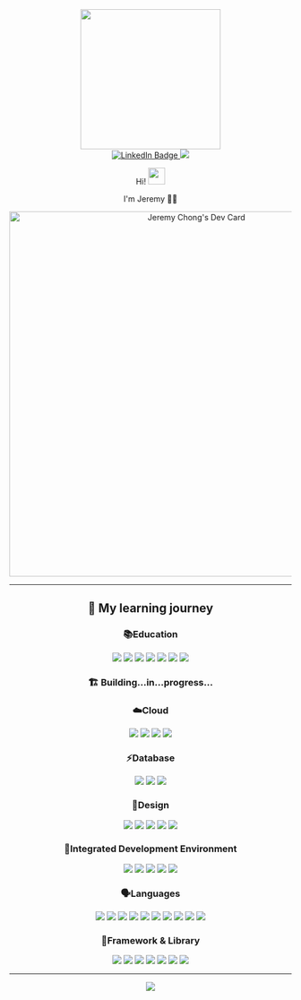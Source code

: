
<div id="header" align="center">
 <img src="https://media.giphy.com/media/jdPMeyv9rn0hZHh8n9/giphy.gif" width="250"/>

<div id="badges" align="center">
  <a href="https://www.linkedin.com/in/hellojeremyonly/">
    <img src="https://img.shields.io/badge/LinkedIn-blue?style=for-the-badge&logo=linkedin&logoColor=white" alt="LinkedIn Badge"/>
  </a>
  <a href="https://stackoverflow.com/users/21854634/jeremy">
   <img src="https://img.shields.io/badge/-Stackoverflow-FE7A16?style=for-the-badge&logo=stack-overflow&logoColor=white">
  </a>

<div id="badges" align="center">
 <img src="https://komarev.com/ghpvc/?username=hellojeremyonly&style=flat-flat&color=lightgrey" alt=""/>

Hi! <img src="https://media.giphy.com/media/hvRJCLFzcasrR4ia7z/giphy.gif" width="30px"/> 

I'm Jeremy :technologist:

<a href="https://app.daily.dev/hellojeremyonly"><img src="https://api.daily.dev/devcards/v2/OICTqK9HRXf46fNuM527Y.png?type=wide&r=ge5" width="652" alt="Jeremy Chong's Dev Card"/></a>

---

## :school: My learning journey

### :books:Education

<img src="https://img.shields.io/badge/Codecademy-FFF0E5?style=for-the-badge&logo=codecademy&logoColor=1F243A">
<img src="https://img.shields.io/badge/Coursera-0056D2?style=for-the-badge&logo=Coursera&logoColor=white">
<img src="https://img.shields.io/badge/Edx-193A3E?style=for-the-badge&logo=edx&logoColor=white"> 
<img src="https://img.shields.io/badge/freecodecamp-27273D?style=for-the-badge&logo=freecodecamp&logoColor=white">
<img src="https://img.shields.io/badge/KhanAcademy-%2314BF96.svg?style=for-the-badge&logo=KhanAcademy&logoColor=white">
<img src="https://img.shields.io/badge/Microsoft_Learn-258ffa?style=for-the-badge&logo=microsoft&logoColor=white">
<img src="https://img.shields.io/badge/Udemy-EC5252?style=for-the-badge&logo=Udemy&logoColor=white">


### :building_construction: Building...in...progress...

### :cloud:Cloud

<img src="https://img.shields.io/badge/Amazon_AWS-FF9900?style=for-the-badge&logo=amazonaws&logoColor=white">
<img src="https://img.shields.io/badge/Google_Cloud-4285F4?style=for-the-badge&logo=google-cloud&logoColor=white">
<img src="https://img.shields.io/badge/IBM%20Cloud-1261FE?style=for-the-badge&logo=IBM%20Cloud&logoColor=white">
<img src="https://img.shields.io/badge/microsoft%20azure-0089D6?style=for-the-badge&logo=microsoft-azure&logoColor=white">

### :zap:Database

<img src="https://img.shields.io/badge/MongoDB-4EA94B?style=for-the-badge&logo=mongodb&logoColor=white">
<img src="https://img.shields.io/badge/MySQL-005C84?style=for-the-badge&logo=mysql&logoColor=white">
<img src="https://img.shields.io/badge/PostgreSQL-316192?style=for-the-badge&logo=postgresql&logoColor=white">

### :art:Design

<img src="https://img.shields.io/badge/Canva-%2300C4CC.svg?&style=for-the-badge&logo=Canva&logoColor=white">
<img src="https://img.shields.io/badge/Figma-F24E1E?style=for-the-badge&logo=figma&logoColor=white">
<img src="https://img.shields.io/badge/Adobe%20XD-470137?style=for-the-badge&logo=Adobe%20XD&logoColor=#FF61F6">
<img src="https://img.shields.io/badge/Unsplash-000000?style=for-the-badge&logo=Unsplash&logoColor=white">
<img src="https://img.shields.io/badge/Dribbble-EA4C89?style=for-the-badge&logo=dribbble&logoColor=white">

### :rocket:Integrated Development Environment

<img src="https://img.shields.io/badge/IntelliJ_IDEA-000000.svg?style=for-the-badge&logo=intellij-idea&logoColor=white">
<img src="https://img.shields.io/badge/Notepad++-90E59A.svg?style=for-the-badge&logo=notepad%2B%2B&logoColor=black">
<img src="https://img.shields.io/badge/Visual_Studio_Code-0078D4?style=for-the-badge&logo=visual%20studio%20code&logoColor=white">
<img src="https://img.shields.io/badge/Eclipse-FE7A16.svg?style=for-the-badge&logo=Eclipse&logoColor=white">
<img src="https://img.shields.io/badge/VIM-%2311AB00.svg?style=for-the-badge&logo=vim&logoColor=white">

### :speaking_head:Languages

<img src="https://img.shields.io/badge/c++-%2300599C.svg?style=for-the-badge&logo=c%2B%2B&logoColor=white">
<img src="https://img.shields.io/badge/CSS3-1572B6?style=for-the-badge&logo=css3&logoColor=white">
<img src="https://img.shields.io/badge/Dart-0175C2?style=for-the-badge&logo=dart&logoColor=white">
<img src="https://img.shields.io/badge/HTML5-E34F26?style=for-the-badge&logo=html5&logoColor=white">
<img src="https://img.shields.io/badge/java-%23ED8B00.svg?style=for-the-badge&logo=openjdk&logoColor=white">
<img src="https://img.shields.io/badge/JavaScript-323330?style=for-the-badge&logo=javascript&logoColor=F7DF1E">
<img src="https://img.shields.io/badge/markdown-%23000000.svg?style=for-the-badge&logo=markdown&logoColor=white">
<img src="https://img.shields.io/badge/Python-FFD43B?style=for-the-badge&logo=python&logoColor=blue">
<img src="https://img.shields.io/badge/Solidity-%23363636.svg?style=for-the-badge&logo=solidity&logoColor=white">
<img src="https://img.shields.io/badge/TypeScript-007ACC?style=for-the-badge&logo=typescript&logoColor=white">

### :page_with_curl:Framework & Library

<img src="https://img.shields.io/badge/Bootstrap-563D7C?style=for-the-badge&logo=bootstrap&logoColor=white">
<img src="https://img.shields.io/badge/Docker-2CA5E0?style=for-the-badge&logo=docker&logoColor=white">
<img src="https://img.shields.io/badge/Django-092E20?style=for-the-badge&logo=django&logoColor=green">
<img src="https://img.shields.io/badge/firebase-ffca28?style=for-the-badge&logo=firebase&logoColor=black">
<img src="https://img.shields.io/badge/NPM-%23CB3837.svg?style=for-the-badge&logo=npm&logoColor=white">
<img src="https://img.shields.io/badge/Node.js-339933?style=for-the-badge&logo=nodedotjs&logoColor=white">
<img src="https://img.shields.io/badge/React-20232A?style=for-the-badge&logo=react&logoColor=61DAFB">

---

<div id="header" align="center">
<img src="https://media.giphy.com/media/1sgetPM00wWqJpVUTl/giphy.gif">

</div>
